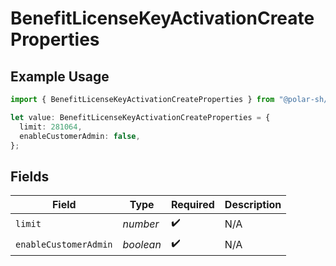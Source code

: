 # BenefitLicenseKeyActivationCreateProperties

## Example Usage

```typescript
import { BenefitLicenseKeyActivationCreateProperties } from "@polar-sh/sdk/models/components/benefitlicensekeyactivationcreateproperties.js";

let value: BenefitLicenseKeyActivationCreateProperties = {
  limit: 281064,
  enableCustomerAdmin: false,
};
```

## Fields

| Field                 | Type                  | Required              | Description           |
| --------------------- | --------------------- | --------------------- | --------------------- |
| `limit`               | *number*              | :heavy_check_mark:    | N/A                   |
| `enableCustomerAdmin` | *boolean*             | :heavy_check_mark:    | N/A                   |